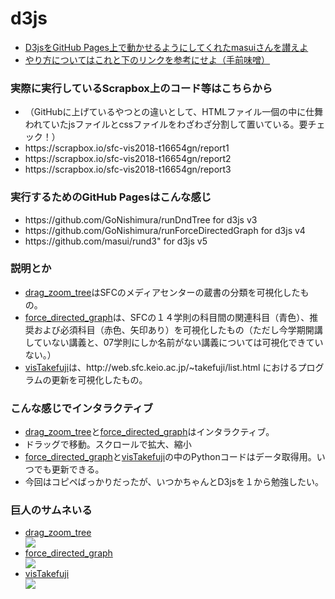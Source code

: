 # d3js
<ul>
  <li><a href="https://github.com/masui/rund3" target="_blank">D3jsをGitHub Pages上で動かせるようにしてくれたmasuiさんを讃えよ</a></li>
  <li><a href="https://scrapbox.io/sfc-vis2018-t16654gn/report1" target="_blank">やり方についてはこれと下のリンクを参考にせよ（手前味噌）</a></li>
</ul>

<h3>実際に実行しているScrapbox上のコード等はこちらから</h3>
<ul>
  <li>（GitHubに上げているやつとの違いとして、HTMLファイル一個の中に仕舞われていたjsファイルとcssファイルをわざわざ分割して置いている。要チェック！）</li>
  <li>https://scrapbox.io/sfc-vis2018-t16654gn/report1</li>
  <li>https://scrapbox.io/sfc-vis2018-t16654gn/report2</li>
  <li>https://scrapbox.io/sfc-vis2018-t16654gn/report3</li>
</ul>

<h3>実行するためのGitHub Pagesはこんな感じ</h3>
<ul>
  <li>https://github.com/GoNishimura/runDndTree for d3js v3</li>
  <li>https://github.com/GoNishimura/runForceDirectedGraph for d3js v4</li>
  <li>https://github.com/masui/rund3" for d3js v5</li>
</ul>


<h3>説明とか</h3>
<ul>
  <li><a href="https://gonishimura.github.io/runDndTree/?p=sfc-vis2018-t16654gn/report1&c=dndTree.js&s=dndTree.css" target="_blank">drag_zoom_tree</a>はSFCのメディアセンターの蔵書の分類を可視化したもの。</li>
  <li><a href="https://gonishimura.github.io/runForceDirectedGraph/?p=sfc-vis2018-t16654gn/report2&c=fdg.js&s=fdg.css" target="_blank">force_directed_graph</a>は、SFCの１４学則の科目間の関連科目（青色）、推奨および必須科目（赤色、矢印あり）を可視化したもの（ただし今学期開講していない講義と、07学則にしか名前がない講義については可視化できていない。）</li>
  <li><a href="https://gonishimura.github.io/runDndTree/?p=sfc-vis2018-t16654gn/report3&c=take.js&s=take.css" target="_blank">visTakefuji</a>は、http://web.sfc.keio.ac.jp/~takefuji/list.html におけるプログラムの更新を可視化したもの。</li>
</ul>


<h3>こんな感じでインタラクティブ</h3>
<ul>
  <li><a href="https://gonishimura.github.io/runDndTree/?p=sfc-vis2018-t16654gn/report1&c=dndTree.js&s=dndTree.css" target="_blank">drag_zoom_tree</a>と<a href="https://gonishimura.github.io/runForceDirectedGraph/?p=sfc-vis2018-t16654gn/report2&c=fdg.js&s=fdg.css" target="_blank">force_directed_graph</a>はインタラクティブ。</li>
  <li>ドラッグで移動。スクロールで拡大、縮小</li>
  <li><a href="https://gonishimura.github.io/runForceDirectedGraph/?p=sfc-vis2018-t16654gn/report2&c=fdg.js&s=fdg.css" target="_blank">force_directed_graph</a>と<a href="https://gonishimura.github.io/runDndTree/?p=sfc-vis2018-t16654gn/report3&c=take.js&s=take.css" target="_blank">visTakefuji</a>の中のPythonコードはデータ取得用。いつでも更新できる。</li>
  <li>今回はコピペばっかりだったが、いつかちゃんとD3jsを１から勉強したい。</li>
</ul>


<h3>巨人のサムネいる</h3>
<ul>
  <li><a href="https://gonishimura.github.io/runDndTree/?p=sfc-vis2018-t16654gn/report1&c=dndTree.js&s=dndTree.css" target="_blank">drag_zoom_tree</a></li>
  <img src="https://github.com/GoNishimura/images/blob/master/books.png">

  <li><a href="https://gonishimura.github.io/runForceDirectedGraph/?p=sfc-vis2018-t16654gn/report2&c=fdg.js&s=fdg.css" target="_blank">force_directed_graph</a></li>
  <img src="https://github.com/GoNishimura/images/blob/master/courses.png">

  <li><a href="https://gonishimura.github.io/runDndTree/?p=sfc-vis2018-t16654gn/report3&c=take.js&s=take.css" target="_blank">visTakefuji</a></li>
  <img src="https://github.com/GoNishimura/images/blob/master/take.png">
</ul>
